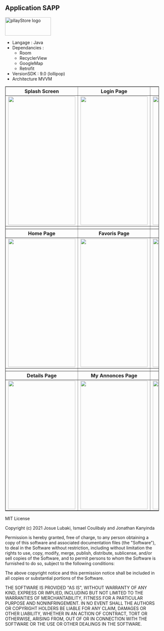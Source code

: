 <p>
  <h2>Application SAPP </h2>
  <a href="https://play.google.com/store/apps/details?id=ca.ghost_team.sapp"  rel="noopener noreferrer" target="_blank">
    <img src="https://images.squarespace-cdn.com/content/v1/6089653d9b3d423216d4fc70/1619912777616-MZTU900VIV41A3V2KLMQ/GooglePLay.png" 
         alt="pllayStore logo"
         width="150"
         height="60"/>
  </a>

* Langage : Java
* Dependancies :
  - Room
  - RecyclerView
  - GoogleMap
  - Retrofit
* VersionSDK : 9.0 (lollipop)
* Architecture MVVM
<!-- * Template : https://github.com/ArthurHub/awesome-android-ui -->

<table border="1">
  <tr>
    <th> Splash Screen </th>
    <th> Login Page </th>
    <th> Register Page </th>
  </tr>
  <tr>
    <td> <img src="https://github.com/josue-lubaki/SAPP/blob/master/vue/splash.png" width=220 height=420 /></td>
    <td> <img src="https://github.com/josue-lubaki/SAPP/blob/master/vue/loginPage.png" width=220 height=420 /></td>
    <td> <img src="https://github.com/josue-lubaki/SAPP/blob/master/vue/register.png" width=220 height=420 /></td>
  </tr>
  <tr>
    <th> </th>
    <th> </th>
    <th> </th>
  </tr>
  <tr>
    <th> Home Page </th>
    <th> Favoris Page </th>
    <th> Add Annonce Page </th>
  </tr>
  <tr>
    <td> <img src="https://github.com/josue-lubaki/SAPP/blob/master/vue/homePage.png" width=220 height=420 /></td>
    <td> <img src="https://github.com/josue-lubaki/SAPP/blob/master/vue/Favoris.png" width=220 height=420 /></td>
    <td> <img src="https://github.com/josue-lubaki/SAPP/blob/master/vue/addpost.png" width=220 height=420 /></td>
  </tr>
   <tr>
    <th> </th>
    <th> </th>
    <th> </th>
  </tr>
  <tr>
    <th> Details Page </th>
    <th> My Annonces Page </th>
    <th> Maps Page </th>
  </tr>
  <tr>
    <td> <img src="https://github.com/josue-lubaki/SAPP/blob/master/vue/details.png" width=220 height=420 /></td>
    <td> <img src="https://github.com/josue-lubaki/SAPP/blob/master/vue/mesannonce.png" width=220 height=420 /></td>
    <td> <img src="https://github.com/josue-lubaki/SAPP/blob/master/vue/maps.png" width=220 height=420 /></td>
  </tr>
</table>

<!-- ___________ <img src="https://github.com/josue-lubaki/SAPP/blob/master/vue/splash.png" width=260 height=480 /> ___________ 
<img src="https://github.com/josue-lubaki/SAPP/blob/master/vue/loginPage.png" width=260 height=480 /> __________ <br><br>
___________ <img src="https://github.com/josue-lubaki/SAPP/blob/master/vue/register.png" width=260 height=480 /> ___________ -->
<!-- <img src="https://github.com/josue-lubaki/SAPP/blob/master/vue/homePage.png" width=260 height=480 /> __________ <br><br>
___________ <img src="https://github.com/josue-lubaki/SAPP/blob/master/vue/Favoris.png" width=260 height=480 /> ___________
<img src="https://github.com/josue-lubaki/SAPP/blob/master/vue/addpost.png" width=260 height=480 /> ___________ <br><br> -->
<!-- ___________ <img src="https://github.com/josue-lubaki/SAPP/blob/master/vue/details.png" width=260 height=480 /> ___________
<img src="https://github.com/josue-lubaki/SAPP/blob/master/vue/mesannonce.png" width=260 height=480 /> ___________ <br><br>
___________ <img src="https://github.com/josue-lubaki/SAPP/blob/master/vue/profile.png" width=260 height=480 /> ____________
<img src="https://github.com/josue-lubaki/SAPP/blob/master/vue/maps.png" width=260 height=480 /><br><br> -->

MIT License

Copyright (c) 2021 Josue Lubaki, Ismael Coulibaly and Jonathan Kanyinda

Permission is hereby granted, free of charge, to any person obtaining a copy
of this software and associated documentation files (the "Software"), to deal
in the Software without restriction, including without limitation the rights
to use, copy, modify, merge, publish, distribute, sublicense, and/or sell
copies of the Software, and to permit persons to whom the Software is
furnished to do so, subject to the following conditions:

The above copyright notice and this permission notice shall be included in all
copies or substantial portions of the Software.

THE SOFTWARE IS PROVIDED "AS IS", WITHOUT WARRANTY OF ANY KIND, EXPRESS OR
IMPLIED, INCLUDING BUT NOT LIMITED TO THE WARRANTIES OF MERCHANTABILITY,
FITNESS FOR A PARTICULAR PURPOSE AND NONINFRINGEMENT. IN NO EVENT SHALL THE
AUTHORS OR COPYRIGHT HOLDERS BE LIABLE FOR ANY CLAIM, DAMAGES OR OTHER
LIABILITY, WHETHER IN AN ACTION OF CONTRACT, TORT OR OTHERWISE, ARISING FROM,
OUT OF OR IN CONNECTION WITH THE SOFTWARE OR THE USE OR OTHER DEALINGS IN THE
SOFTWARE.

